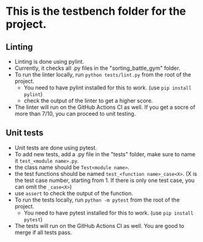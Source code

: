 # This is the testbench folder for the project.
## Linting
- Linting is done using pylint.
- Currently, it checks all .py files in the "sorting_battle_gym" folder.
- To run the linter locally, run `python tests/lint.py` from the root of the project.
    - You need to have pylint installed for this to work. (use `pip install pylint`)
    - check the output of the linter to get a higher score.
- The linter will run on the GitHub Actions CI as well. If you get a socre of more than 7/10, you can proceed to unit testing.
## Unit tests
- Unit tests are done using pytest.
- To add new tests, add a .py file in the "tests" folder, make sure to name it `test_<module name>.py`.
- the class name should be `Test<module name>`.
- the test functions should be named `test_<function name>_case<X>`. (X is the test case number, starting from 1. If there is only one test case, you can omit the `_case<X>`)
- use `assert` to check the output of the function.
- To run the tests locally, run `python -m pytest` from the root of the project.
    - You need to have pytest installed for this to work. (use `pip install pytest`)
- The tests will run on the GitHub Actions CI as well. You are good to merge if all tests pass.